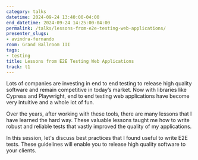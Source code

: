 ```yaml
---
category: talks
datetime: 2024-09-24 13:40:00-04:00
end_datetime: 2024-09-24 14:25:00-04:00
permalink: /talks/lessons-from-e2e-testing-web-applications/
presenter_slugs:
- avindra-fernando
room: Grand Ballroom III
tags:
- testing
title: Lessons from E2E Testing Web Applications
track: t1
---
```


Lots of companies are investing in end to end testing to release high quality software and remain competitive in today’s market. Now with libraries like Cypress and Playwright, end to end testing web applications have become very intuitive and a whole lot of fun.  

Over the years, after working with these tools, there are many lessons that I have learned the hard way. These valuable lessons taught me how to write robust and reliable tests that vastly improved the quality of my applications.

In this session, let's discuss best practices that I found useful to write E2E tests. These guidelines will enable you to release high quality software to your clients.
